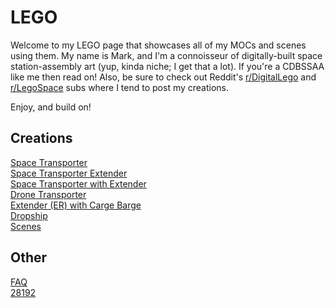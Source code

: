 # LEGO
Welcome to my LEGO page that showcases all of my MOCs and scenes using them.  My name is Mark, and I'm a connoisseur of
digitally-built space station-assembly art (yup, kinda niche; I get that a lot).  If you're a CDBSSAA like me then read
on!  Also, be sure to check out Reddit's [r/DigitalLego](https://www.reddit.com/r/DigitalLego/) and
[r/LegoSpace](https://www.reddit.com/r/LegoSpace/) subs where I tend to post my creations.

Enjoy, and build on!

## Creations
[Space Transporter](renders/space-transporter-a.md)<br>
[Space Transporter Extender](renders/space-transporter-extender.md)<br>
[Space Transporter with Extender](renders/space-transporter-b-with-extender.md)<br>
[Drone Transporter](renders/drone-transporter.md)<br>
[Extender (ER) with Carge Barge](renders/extender-er-cargo-barge.md)<br>
[Dropship](renders/dropship.md)<br>
[Scenes](renders/01-landing-pad.md)

## Other
[FAQ](faq.md)<br>
[28192](28192.md)
